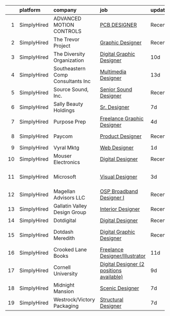 

|    | platform    | company                           | job                                                                                                                                                   | update_time   | location          |
|---:|:------------|:----------------------------------|:------------------------------------------------------------------------------------------------------------------------------------------------------|:--------------|:------------------|
|  1 | SimplyHired | ADVANCED MOTION CONTROLS          | [PCB DESIGNER](https://www.simplyhired.com/job/Se2MeQCOAA9iIHzTaR3wbhAn55hzIczN423SN2HWZoZwLQnJjM9suQ?q=digital+designer)                             | Recently      | Camarillo, CA     |
|  2 | SimplyHired | The Trevor Project                | [Graphic Designer](https://www.simplyhired.com/job/tjrBtD4PzDL4mp3c9dNFO-7eBUYEV-Bb7xcxXZXeqx57IQRsJW7umA?q=digital+designer)                         | Recently      | United States     |
|  3 | SimplyHired | The Diversity Organization        | [Digital Graphic Designer](https://www.simplyhired.com/job/xdgMJwHvL7PoKnAcH73fGyO5u-gYvHiVTvLKN8-AYU-KPjW6Y8lXBg?q=digital+designer)                 | 10d           | Remote            |
|  4 | SimplyHired | Southeastern Comp Consultants Inc | [Multimedia Designer](https://www.simplyhired.com/job/bVdBfAnYDOIqtPis7CHEhCkxkj8hm5Hm2d7WBI2K83qiLs7qP-SbXA?q=digital+designer)                      | 13d           | Austin, TX        |
|  5 | SimplyHired | Source Sound, Inc.                | [Senior Sound Designer](https://www.simplyhired.com/job/mw3datBFZnSnzm3SFniNFlYC60OHbjYX1kgvM61bk-lO-0QBaaabnQ?q=digital+designer)                    | Recently      | Remote            |
|  6 | SimplyHired | Sally Beauty Holdings             | [Sr. Designer](https://www.simplyhired.com/job/7niqPci3824ykh3yKJoW5BVMnQe4mTFoYrABCvShXZK6J2ajCM8yGA?q=digital+designer)                             | 7d            | Denton, TX        |
|  7 | SimplyHired | Purpose Prep                      | [Freelance Graphic Designer](https://www.simplyhired.com/job/NdFRa5xRrHWf_sT9m8kDRUfGtL4Z2cchK5BNQwtIF58g3rrYWL61dg?q=digital+designer)               | 4d            | Remote            |
|  8 | SimplyHired | Paycom                            | [Product Designer](https://www.simplyhired.com/job/sTicsWpEbBaN_PDIYOQLlIPFYVeVVEqPog0YzBBQapUXHdf-2SKMxQ?q=digital+designer)                         | Recently      | Oklahoma City, OK |
|  9 | SimplyHired | Vyral Mktg                        | [Web Designer](https://www.simplyhired.com/job/DATCjdlIrx_JXyjD88OnDqqwbCbYbgJ6d7TCjrElae1yJuoaQD5-Zw?q=digital+designer)                             | 1d            | Remote            |
| 10 | SimplyHired | Mouser Electronics                | [Digital Designer](https://www.simplyhired.com/job/3IXYGCxqj8M3q5cpzzr2_uiCduOvG70IyaCCC0dHMT3_ItR2yM9F6A?q=digital+designer)                         | Recently      | Mansfield, TX     |
| 11 | SimplyHired | Microsoft                         | [Visual Designer](https://www.simplyhired.com/job/F01sSq4u_P7lns-XwgHG9VCdukmImgMOpHAR_YqJzt978TNg0WtzLw?q=digital+designer)                          | 3d            | Des Moines, IA    |
| 12 | SimplyHired | Magellan Advisors LLC             | [OSP Broadband Designer I](https://www.simplyhired.com/job/ciuxo51gbko7GffD52DKo4UpAg6AQGeZqyURjzVjvA0YPEL1oa4Oqg?q=digital+designer)                 | Recently      | Kansas City, MO   |
| 13 | SimplyHired | Gallatin Valley Design Group      | [Interior Designer](https://www.simplyhired.com/job/uIOq3d_K09Ho8Sh-CnEBANIMw2f9BqlFXfYhGVfn0uRHMDU1tFzLKw?q=digital+designer)                        | Recently      | Bozeman, MT       |
| 14 | SimplyHired | Dotdigital                        | [Digital Designer](https://www.simplyhired.com/job/_GGPSb1fs4IG0rfwBvhYDskM2UZ2A8TMPzLjm-A4jxemwuXbYrG4qA?q=digital+designer)                         | Recently      | Remote            |
| 15 | SimplyHired | Dotdash Meredith                  | [Digital Graphic Designer](https://www.simplyhired.com/job/nxHw-1KzGKoM6_XYKm88VEZ81CNtCPROCZ-1B5d7Nsuq1bg8zRHa8g?q=digital+designer)                 | Recently      | Des Moines, IA    |
| 16 | SimplyHired | Crooked Lane Books                | [Freelance Designer/Illustrator](https://www.simplyhired.com/job/UhExaaYu1t4V71-D418Rl8bP7ITf3P-8-IaObyNXzN5HjI7MoCcq4w?q=digital+designer)           | 11d           | Remote            |
| 17 | SimplyHired | Cornell University                | [Digital Designer (2 positions available)](https://www.simplyhired.com/job/Q8Ig5LdS5Qh-DwucpJ0JNR0LWIUTtaQj3x1EmstQKYle1FwKmOCJZw?q=digital+designer) | 9d            | Ithaca, NY        |
| 18 | SimplyHired | Midnight Mansion                  | [Scenic Designer](https://www.simplyhired.com/job/bH7nY3egWMJnGs_xLU6DcvE2wbQ92vcfRtdcUJ1grdhIkuyKyBDVVA?q=digital+designer)                          | 7d            | Remote            |
| 19 | SimplyHired | Westrock/Victory Packaging        | [Structural Designer](https://www.simplyhired.com/job/RWG0rEpl6OeoZidhZPVYakOYjHnC26gpDQxFxxYiOhIqabhSeF6yTA?q=digital+designer)                      | 7d            | Yakima, WA        |